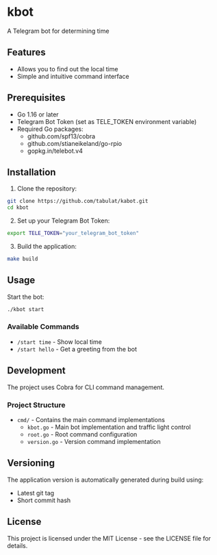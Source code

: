 # kbot

A Telegram bot for determining time

## Features

- Allows you to find out the local time
- Simple and intuitive command interface

## Prerequisites

- Go 1.16 or later
- Telegram Bot Token (set as TELE_TOKEN environment variable)
- Required Go packages:
  - github.com/spf13/cobra
  - github.com/stianeikeland/go-rpio
  - gopkg.in/telebot.v4

## Installation

1. Clone the repository:
```bash
git clone https://github.com/tabulat/kabot.git
cd kbot
```

2. Set up your Telegram Bot Token:
```bash
export TELE_TOKEN="your_telegram_bot_token"
```

3. Build the application:
```bash
make build
```


## Usage

Start the bot:
```bash
./kbot start
```

### Available Commands

- `/start time` - Show local time
- `/start hello` - Get a greeting from the bot

## Development

The project uses Cobra for CLI command management.

### Project Structure

- `cmd/` - Contains the main command implementations
  - `kbot.go` - Main bot implementation and traffic light control
  - `root.go` - Root command configuration
  - `version.go` - Version command implementation

## Versioning

The application version is automatically generated during build using:
- Latest git tag
- Short commit hash

## License

This project is licensed under the MIT License - see the LICENSE file for details.
